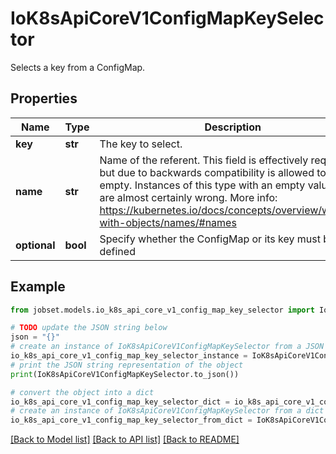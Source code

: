 # IoK8sApiCoreV1ConfigMapKeySelector

Selects a key from a ConfigMap.

## Properties

Name | Type | Description | Notes
------------ | ------------- | ------------- | -------------
**key** | **str** | The key to select. | 
**name** | **str** | Name of the referent. This field is effectively required, but due to backwards compatibility is allowed to be empty. Instances of this type with an empty value here are almost certainly wrong. More info: https://kubernetes.io/docs/concepts/overview/working-with-objects/names/#names | [optional] 
**optional** | **bool** | Specify whether the ConfigMap or its key must be defined | [optional] 

## Example

```python
from jobset.models.io_k8s_api_core_v1_config_map_key_selector import IoK8sApiCoreV1ConfigMapKeySelector

# TODO update the JSON string below
json = "{}"
# create an instance of IoK8sApiCoreV1ConfigMapKeySelector from a JSON string
io_k8s_api_core_v1_config_map_key_selector_instance = IoK8sApiCoreV1ConfigMapKeySelector.from_json(json)
# print the JSON string representation of the object
print(IoK8sApiCoreV1ConfigMapKeySelector.to_json())

# convert the object into a dict
io_k8s_api_core_v1_config_map_key_selector_dict = io_k8s_api_core_v1_config_map_key_selector_instance.to_dict()
# create an instance of IoK8sApiCoreV1ConfigMapKeySelector from a dict
io_k8s_api_core_v1_config_map_key_selector_from_dict = IoK8sApiCoreV1ConfigMapKeySelector.from_dict(io_k8s_api_core_v1_config_map_key_selector_dict)
```
[[Back to Model list]](../README.md#documentation-for-models) [[Back to API list]](../README.md#documentation-for-api-endpoints) [[Back to README]](../README.md)


